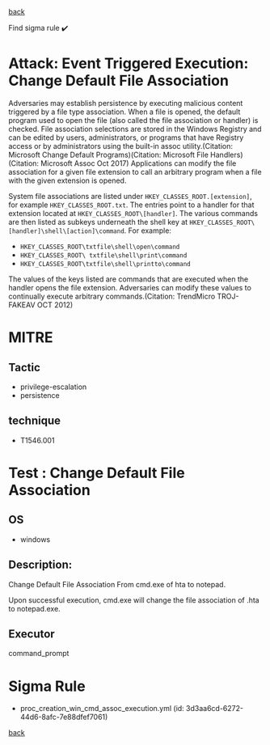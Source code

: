 
[back](../index.md)

Find sigma rule :heavy_check_mark: 

# Attack: Event Triggered Execution: Change Default File Association 

Adversaries may establish persistence by executing malicious content triggered by a file type association. When a file is opened, the default program used to open the file (also called the file association or handler) is checked. File association selections are stored in the Windows Registry and can be edited by users, administrators, or programs that have Registry access or by administrators using the built-in assoc utility.(Citation: Microsoft Change Default Programs)(Citation: Microsoft File Handlers)(Citation: Microsoft Assoc Oct 2017) Applications can modify the file association for a given file extension to call an arbitrary program when a file with the given extension is opened.

System file associations are listed under <code>HKEY_CLASSES_ROOT\.[extension]</code>, for example <code>HKEY_CLASSES_ROOT\.txt</code>. The entries point to a handler for that extension located at <code>HKEY_CLASSES_ROOT\\[handler]</code>. The various commands are then listed as subkeys underneath the shell key at <code>HKEY_CLASSES_ROOT\\[handler]\shell\\[action]\command</code>. For example: 

* <code>HKEY_CLASSES_ROOT\txtfile\shell\open\command</code>
* <code>HKEY_CLASSES_ROOT\ txtfile\shell\print\command</code>
* <code>HKEY_CLASSES_ROOT\txtfile\shell\printto\command</code>

The values of the keys listed are commands that are executed when the handler opens the file extension. Adversaries can modify these values to continually execute arbitrary commands.(Citation: TrendMicro TROJ-FAKEAV OCT 2012)

# MITRE
## Tactic
  - privilege-escalation
  - persistence


## technique
  - T1546.001


# Test : Change Default File Association
## OS
  - windows


## Description:
Change Default File Association From cmd.exe of hta to notepad.

Upon successful execution, cmd.exe will change the file association of .hta to notepad.exe. 


## Executor
command_prompt

# Sigma Rule
 - proc_creation_win_cmd_assoc_execution.yml (id: 3d3aa6cd-6272-44d6-8afc-7e88dfef7061)



[back](../index.md)
